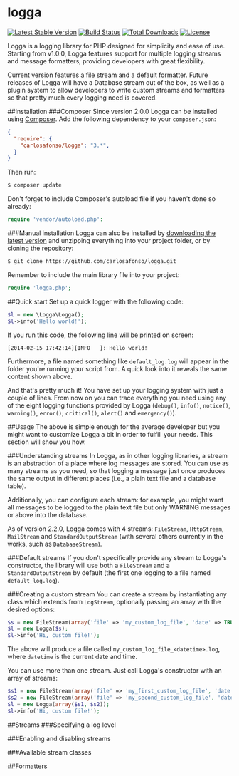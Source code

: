 logga
=====
[![Latest Stable Version](https://poser.pugx.org/carlosafonso/logga/v/stable.png)](https://packagist.org/packages/carlosafonso/logga)
[![Build Status](https://travis-ci.org/carlosafonso/logga.svg?branch=master)](https://travis-ci.org/carlosafonso/logga)
[![Total Downloads](https://poser.pugx.org/carlosafonso/logga/downloads.png)](https://packagist.org/packages/carlosafonso/logga)
[![License](https://poser.pugx.org/carlosafonso/logga/license.png)](https://packagist.org/packages/carlosafonso/logga)

Logga is a logging library for PHP designed for simplicity and ease of use. Starting from v1.0.0, Logga features support for multiple logging streams and message formatters, providing developers with great flexibility.

Current version features a file stream and a default formatter. Future releases of Logga will have a Database stream out of the box, as well as a plugin system to allow developers to write custom streams and formatters so that pretty much every logging need is covered.

##Installation
###Composer
Since version 2.0.0 Logga can be installed using [Composer](https://getcomposer.org/). Add the following dependency to your `composer.json`:

```json
{
  "require": {
    "carlosafonso/logga": "3.*",
  }
}
```

Then run:

```bash
$ composer update
```

Don't forget to include Composer's autoload file if you haven't done so already:

```php
require 'vendor/autoload.php':
```

###Manual installation
Logga can also be installed by [downloading the latest version](https://github.com/carlosafonso/logga/archive/master.zip) and unzipping everything into your project folder, or by cloning the repository:

```bash
$ git clone https://github.com/carlosafonso/logga.git
```

Remember to include the main library file into your project:
```php
require 'logga.php';
```
##Quick start
Set up a quick logger with the following code:

```php
$l = new \Logga\Logga();
$l->info('Hello world!');
```

If you run this code, the following line will be printed on screen:

```text
[2014-02-15 17:42:14][INFO   ]: Hello world!
```

Furthermore, a file named something like ``default_log.log`` will appear in the folder you're running your script from. A quick look into it reveals the same content shown above.

And that's pretty much it! You have set up your logging system with just a couple of lines. From now on you can trace everything you need using any of the eight logging functions provided by Logga (``debug()``, ``info()``, ``notice()``, ``warning()``, ``error()``, ``critical()``, ``alert()`` and ``emergency()``).

##Usage
The above is simple enough for the average developer but you might want to customize Logga a bit in order to fulfill your needs. This section will show you how.

###Understanding streams
In Logga, as in other logging libraries, a stream is an abstraction of a place where log messages are stored. You can use as many streams as you need, so that logging a message just once produces the same output in different places (i.e., a plain text file and a database table).

Additionally, you can configure each stream: for example, you might want all messages to be logged to the plain text file but only WARNING messages or above into the database.

As of version 2.2.0, Logga comes with 4 streams: ``FileStream``, ``HttpStream``, ``MailStream`` and ``StandardOutputStream`` (with several others currently in the works, such as ``DatabaseStream``).

###Default streams
If you don't specifically provide any stream to Logga's constructor, the library will use both a ``FileStream`` and a ``StandardOutputStream`` by default (the first one logging to a file named ``default_log.log``).

###Creating a custom stream
You can create a stream by instantiating any class which extends from ``LogStream``, optionally passing an array with the desired options:

```php
$s = new FileStream(array('file' => 'my_custom_log_file', 'date' => TRUE));
$l = new Logga($s);
$l->info('Hi, custom file!');
```

The above will produce a file called ``my_custom_log_file_<datetime>.log``, where ``datetime`` is the current date and time.

You can use more than one stream. Just call Logga's constructor with an array of streams:

```php
$s1 = new FileStream(array('file' => 'my_first_custom_log_file', 'date' => TRUE));
$s2 = new FileStream(array('file' => 'my_second_custom_log_file', 'date' => TRUE));
$l = new Logga(array($s1, $s2));
$l->info('Hi, custom file!');
```

##Streams
###Specifying a log level
<TBC>

###Enabling and disabling streams
<TBC>

###Available stream classes
<TBC>

##Formatters
<TBC>
